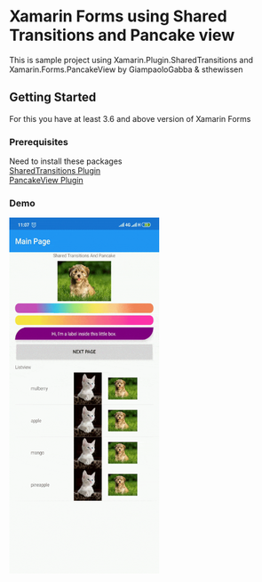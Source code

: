 # Xamarin Forms using Shared Transitions and Pancake view 

This is sample project using Xamarin.Plugin.SharedTransitions and Xamarin.Forms.PancakeView by GiampaoloGabba & sthewissen

## Getting Started
For this you have at least 3.6 and above version of  Xamarin Forms

### Prerequisites

Need to install these packages\
[SharedTransitions Plugin](https://www.nuget.org/packages/Xamarin.Plugin.SharedTransitions/2.0.2)\
[PancakeView Plugin](https://www.nuget.org/packages/Xamarin.Forms.PancakeView/)

### Demo
<img src="demo.gif" width="270" height="640">


